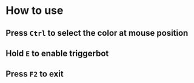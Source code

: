 # How to use
## Press `Ctrl` to select the color at mouse position
## Hold `E` to enable triggerbot
## Press `F2` to exit
